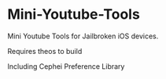 # Mini-Youtube-Tools

Mini Youtube Tools for Jailbroken iOS devices.  
  
Requires theos to build  
  
Including Cephei Preference Library

